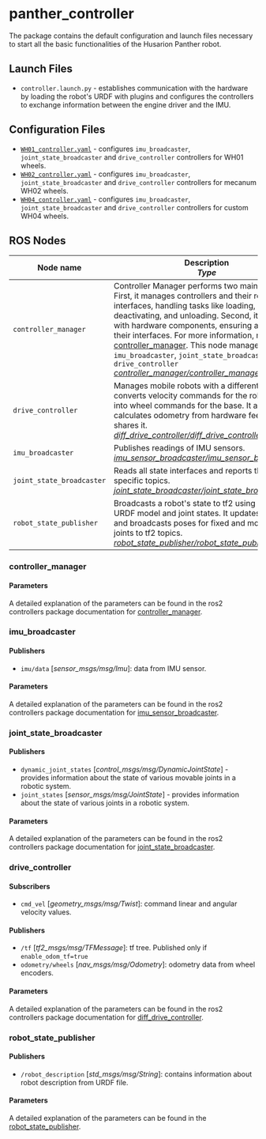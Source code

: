 # panther_controller

The package contains the default configuration and launch files necessary to start all the basic functionalities of the Husarion Panther robot.

## Launch Files

- `controller.launch.py` - establishes communication with the hardware by loading the robot's URDF with plugins and configures the controllers to exchange information between the engine driver and the IMU.

## Configuration Files

- [`WH01_controller.yaml`](./config/WH01_controller.yaml) - configures `imu_broadcaster`, `joint_state_broadcaster` and `drive_controller`  controllers for WH01 wheels.
- [`WH02_controller.yaml`](./config/WH02_controller.yaml) - configures `imu_broadcaster`, `joint_state_broadcaster` and `drive_controller`  controllers for mecanum WH02 wheels.
- [`WH04_controller.yaml`](./config/WH04_controller.yaml) - configures `imu_broadcaster`, `joint_state_broadcaster` and `drive_controller`  controllers for custom WH04 wheels.

## ROS Nodes

| Node name                 | Description <br/> *Type*                                                                                                                                                                                                                                                                                                                                                                                                                                                                                                                                                                                                              |
| ------------------------- | -------------------------------------------------------------------------------------------------------------------------------------------------------------------------------------------------------------------------------------------------------------------------------------------------------------------------------------------------------------------------------------------------------------------------------------------------------------------------------------------------------------------------------------------------------------------------------------------------------------------------------------- |
| `controller_manager`       | Controller Manager performs two main functions. First, it manages controllers and their required interfaces, handling tasks like loading, activating, deactivating, and unloading. Second, it interacts with hardware components, ensuring access to their interfaces. For more information, refer to  [controller_manager](https://control.ros.org/master/doc/ros2_control/controller_manager/doc/userdoc.html). This node manages the: `imu_broadcaster`, `joint_state_broadcaster`, `drive_controller` <br/> *[controller_manager/controller_manager](https://github.com/ros-controls/ros2_control/blob/master/controller_manager)* |
| `drive_controller`        | Manages mobile robots with a differential drive. It converts velocity commands for the robot body into wheel commands for the base. It also calculates odometry from hardware feedback and shares it. <br/> *[diff_drive_controller/diff_drive_controller](https://github.com/ros-controls/ros2_controllers/tree/master/diff_drive_controller)*                                                                                                                                                                                                                                                                                        |
| `imu_broadcaster`         | Publishes readings of IMU sensors. <br/> *[imu_sensor_broadcaster/imu_sensor_broadcaster](https://github.com/ros-controls/ros2_controllers/tree/master/imu_sensor_broadcaster)*                                                                                                                                                                                                                                                                                                                                                                                                                                                        |
| `joint_state_broadcaster` | Reads all state interfaces and reports them on specific topics. <br/> *[joint_state_broadcaster/joint_state_broadcaster](https://github.com/ros-controls/ros2_controllers/tree/master/joint_state_broadcaster)*                                                                                                                                                                                                                                                                                                                                                                                                                        |
| `robot_state_publisher`   | Broadcasts a robot's state to tf2 using a provided URDF model and joint states. It updates the model and broadcasts poses for fixed and movable joints to tf2 topics. <br/> *[robot_state_publisher/robot_state_publisher](https://github.com/ros/robot_state_publisher)*                                                                                                                                                                                                                                                                                                                                                              |

### controller_manager

#### Parameters

A detailed explanation of the parameters can be found in the ros2 controllers package documentation for [controller_manager](https://control.ros.org/rolling/doc/ros2_control/controller_manager/doc/userdoc.html).

### imu_broadcaster

#### Publishers

- `imu/data` [*sensor_msgs/msg/Imu*]: data from IMU sensor.

#### Parameters

A detailed explanation of the parameters can be found in the ros2 controllers package documentation for [imu_sensor_broadcaster](https://control.ros.org/rolling/doc/ros2_controllers/imu_sensor_broadcaster/doc/userdoc.html).

### joint_state_broadcaster

#### Publishers

- `dynamic_joint_states` [*control_msgs/msg/DynamicJointState*] - provides information about the state of various movable joints in a robotic system.
- `joint_states` [*sensor_msgs/msg/JointState*] - provides information about the state of various joints in a robotic system.

#### Parameters

A detailed explanation of the parameters can be found in the ros2 controllers package documentation for [joint_state_broadcaster](https://control.ros.org/rolling/doc/ros2_controllers/joint_state_broadcaster/doc/userdoc.html).

### drive_controller

#### Subscribers

- `cmd_vel` [*geometry_msgs/msg/Twist*]: command linear and angular velocity values.

#### Publishers

- `/tf` [*tf2_msgs/msg/TFMessage*]: tf tree. Published only if `enable_odom_tf=true`
- `odometry/wheels` [*nav_msgs/msg/Odometry*]: odometry data from wheel encoders.

#### Parameters

A detailed explanation of the parameters can be found in the ros2 controllers package documentation for [diff_drive_controller](https://control.ros.org/rolling/doc/ros2_controllers/diff_drive_controller/doc/userdoc.html).

### robot_state_publisher

#### Publishers

- `/robot_description` [*std_msgs/msg/String*]: contains information about robot description from URDF file.

#### Parameters

A detailed explanation of the parameters can be found in the [robot_state_publisher](https://github.com/ros/robot_state_publisher).

